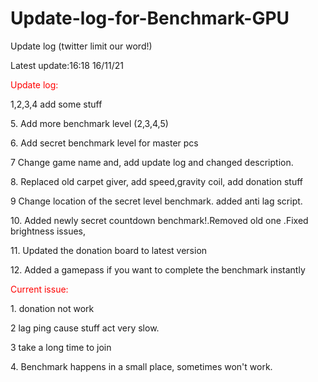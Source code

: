 # Update-log-for-Benchmark-GPU
<p>Update log (twitter limit our word!)
<p>Latest update:16:18 16/11/21
<p style="color:red;">Update log:
<p>1,2,3,4 add some stuff
<p>5. Add more benchmark level (2,3,4,5)
<p>6. Add secret benchmark level for master pcs
<p>7 Change game name and, add update log and changed description.
<p>8. Replaced old carpet giver, add speed,gravity coil, add donation stuff
<p>9 Change location of the secret level benchmark. added anti lag script.
<p>10. Added newly secret countdown benchmark!.Removed old one .Fixed brightness issues,
<p>11. Updated the donation board to latest version 
<p>12. Added a gamepass if you want to complete the benchmark instantly
<p style="color:red;">Current issue:
<p>1. donation not work
<p>2 lag ping cause stuff act very slow.
<p>3 take a long time to join
<p>4. Benchmark happens in a small place, sometimes won't work.
